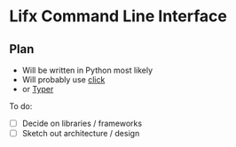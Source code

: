 # Lifx Command Line Interface

## Plan
- Will be written in Python most likely
- Will probably use [click](https://click.palletsprojects.com/en/7.x/)
- or [Typer](https://typer.tiangolo.com/)

To do:
- [ ] Decide on libraries / frameworks 
- [ ] Sketch out architecture / design
